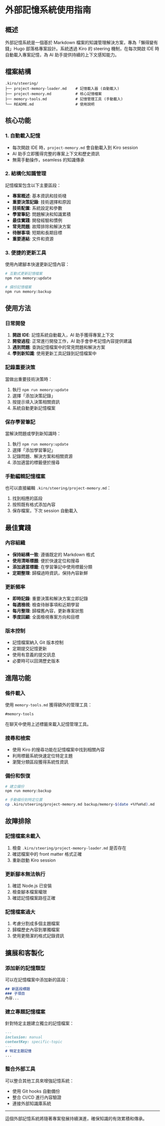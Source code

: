 # 外部記憶系統使用指南

## 概述

外部記憶系統是一個基於 Markdown 檔案的知識管理解決方案，專為「懶得變有錢」Hugo 部落格專案設計。系統透過 Kiro 的 steering 機制，在每次開啟 IDE 時自動載入專案記憶，為 AI 助手提供持續的上下文感知能力。

## 檔案結構

```
.kiro/steering/
├── project-memory-loader.md    # 記憶載入器 (自動載入)
├── project-memory.md           # 核心記憶檔案
├── memory-tools.md             # 記憶管理工具 (手動載入)
└── README.md                   # 使用說明
```

## 核心功能

### 1. 自動載入記憶
- 每次開啟 IDE 時，`project-memory.md` 會自動載入到 Kiro session
- AI 助手立即獲得完整的專案上下文和歷史資訊
- 無需手動操作，seamless 的知識傳承

### 2. 結構化知識管理
記憶檔案包含以下主要區段：
- **專案概述**: 基本資訊和技術棧
- **重要決策記錄**: 技術選擇和原因
- **技術配置**: 系統設定和參數
- **學習筆記**: 問題解決和知識累積
- **最佳實踐**: 開發經驗和慣例
- **常見問題**: 故障排除和解決方案
- **待辦事項**: 短期和長期目標
- **重要連結**: 文件和資源

### 3. 便捷的更新工具
使用內建腳本快速更新記憶內容：
```bash
# 互動式更新記憶檔案
npm run memory:update

# 備份記憶檔案
npm run memory:backup
```

## 使用方法

### 日常開發
1. **開啟 IDE**: 記憶系統自動載入，AI 助手獲得專案上下文
2. **開發過程**: 正常進行開發工作，AI 助手會參考記憶內容提供建議
3. **遇到問題**: 查詢記憶檔案中的常見問題和解決方案
4. **學到新知識**: 使用更新工具記錄到記憶檔案中

### 記錄重要決策
當做出重要技術決策時：
1. 執行 `npm run memory:update`
2. 選擇「添加決策記錄」
3. 按提示填入決策相關資訊
4. 系統自動更新記憶檔案

### 保存學習筆記
當解決問題或學到新知識時：
1. 執行 `npm run memory:update`
2. 選擇「添加學習筆記」
3. 記錄問題、解決方案和相關資源
4. 添加適當的標籤便於搜尋

### 手動編輯記憶檔案
也可以直接編輯 `.kiro/steering/project-memory.md`：
1. 找到相應的區段
2. 按照既有格式添加內容
3. 保存檔案，下次 session 自動載入

## 最佳實踐

### 內容組織
- **保持結構一致**: 遵循既定的 Markdown 格式
- **使用清晰標題**: 便於快速定位和搜尋
- **添加適當標籤**: 在學習筆記中使用標籤分類
- **定期整理**: 歸檔過時資訊，保持內容新鮮

### 更新頻率
- **即時記錄**: 重要決策和解決方案立即記錄
- **每週檢視**: 檢查待辦事項和近期學習
- **每月整理**: 歸檔舊內容，更新專案狀態
- **季度回顧**: 全面檢視專案方向和目標

### 版本控制
- 記憶檔案納入 Git 版本控制
- 定期提交記憶更新
- 使用有意義的提交訊息
- 必要時可以回溯歷史版本

## 進階功能

### 條件載入
使用 `memory-tools.md` 獲得額外的管理工具：
```markdown
#memory-tools
```
在聊天中使用上述標籤來載入記憶管理工具。

### 搜尋和檢索
- 使用 Kiro 的搜尋功能在記憶檔案中找到相關內容
- 利用標籤系統快速定位特定主題
- 瀏覽分類區段獲得系統性資訊

### 備份和恢復
```bash
# 建立備份
npm run memory:backup

# 手動備份到特定位置
cp .kiro/steering/project-memory.md backup/memory-$(date +%Y%m%d).md
```

## 故障排除

### 記憶檔案未載入
1. 檢查 `.kiro/steering/project-memory-loader.md` 是否存在
2. 確認檔案中的 front matter 格式正確
3. 重新啟動 Kiro session

### 更新腳本無法執行
1. 確認 Node.js 已安裝
2. 檢查腳本檔案權限
3. 確認記憶檔案路徑正確

### 記憶檔案過大
1. 考慮分割成多個主題檔案
2. 歸檔歷史內容到單獨檔案
3. 使用更簡潔的格式記錄資訊

## 擴展和客製化

### 添加新的記憶類型
可以在記憶檔案中添加新的區段：
```markdown
## 新區段標題
### 子項目
內容...
```

### 建立專題記憶檔案
針對特定主題建立獨立的記憶檔案：
```markdown
---
inclusion: manual
contextKey: specific-topic
---
# 特定主題記憶
...
```

### 整合外部工具
可以整合其他工具來增強記憶系統：
- 使用 Git hooks 自動備份
- 整合 CI/CD 進行內容驗證
- 連接外部知識庫系統

---

這個外部記憶系統將隨著專案發展持續演進，確保知識的有效累積和傳承。